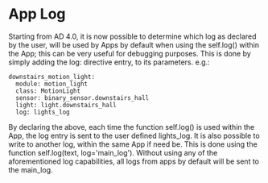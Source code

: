 # App Log

Starting from AD 4.0, it is now possible to determine which log as declared by the user, will be used by Apps by default when using the self.log() within the App; this can be very useful for debugging purposes. This is done by simply adding the log: directive entry, to its parameters. e.g.:

```
downstairs_motion_light:
  module: motion_light
  class: MotionLight
  sensor: binary_sensor.downstairs_hall
  light: light.downstairs_hall
  log: lights_log
```

By declaring the above, each time the function self.log() is used within the App, the log entry is sent to the user defined lights_log. It is also possible to write to another log, within the same App if need be. This is done using the function self.log(text, log='main_log'). Without using any of the aforementioned log capabilities, all logs from apps by default will be sent to the main_log.
